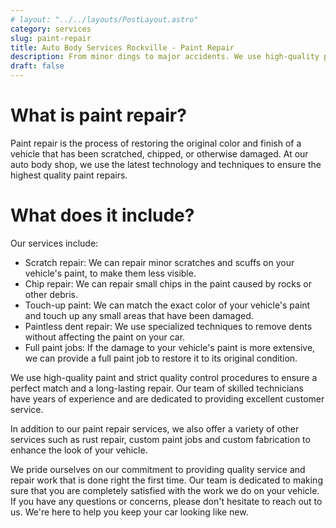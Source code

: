 ```yaml
---
# layout: "../../layouts/PostLayout.astro"
category: services
slug: paint-repair
title: Auto Body Services Rockville - Paint Repair
description: From minor dings to major accidents. We use high-quality paint and techniques to restore the original color and finish of your vehicle.
draft: false
---
```


# What is paint repair?

Paint repair is the process of restoring the original color and finish of a vehicle that has been scratched, chipped, or otherwise damaged. At our auto body shop, we use the latest technology and techniques to ensure the highest quality paint repairs.

# What does it include?

Our services include:

- Scratch repair: We can repair minor scratches and scuffs on your vehicle's paint, to make them less visible.
- Chip repair: We can repair small chips in the paint caused by rocks or other debris.
- Touch-up paint: We can match the exact color of your vehicle's paint and touch up any small areas that have been damaged.
- Paintless dent repair: We use specialized techniques to remove dents without affecting the paint on your car.
- Full paint jobs: If the damage to your vehicle's paint is more extensive, we can provide a full paint job to restore it to its original condition.

We use high-quality paint and strict quality control procedures to ensure a perfect match and a long-lasting repair. Our team of skilled technicians have years of experience and are dedicated to providing excellent customer service.

In addition to our paint repair services, we also offer a variety of other services such as rust repair, custom paint jobs and custom fabrication to enhance the look of your vehicle.

We pride ourselves on our commitment to providing quality service and repair work that is done right the first time. Our team is dedicated to making sure that you are completely satisfied with the work we do on your vehicle. If you have any questions or concerns, please don't hesitate to reach out to us. We're here to help you keep your car looking like new.
